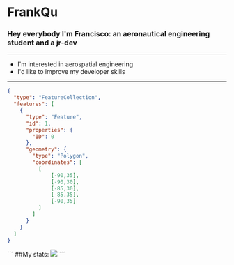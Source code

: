 # FrankQu
### Hey everybody I'm Francisco: an aeronautical engineering student and a jr-dev

---
- I'm interested in aerospatial engineering
- I'd like to improve my developer skills
---
```geojson
{
  "type": "FeatureCollection",
  "features": [
    {
      "type": "Feature",
      "id": 1,
      "properties": {
        "ID": 0
      },
      "geometry": {
        "type": "Polygon",
        "coordinates": [
          [
              [-90,35],
              [-90,30],
              [-85,30],
              [-85,35],
              [-90,35]
          ]
        ]
      }
    }
  ]
}
```
´´´
##My stats:
<img src="https://github-readme-stats.vercel.app/api?username=FrankQu29"/>
´´´
